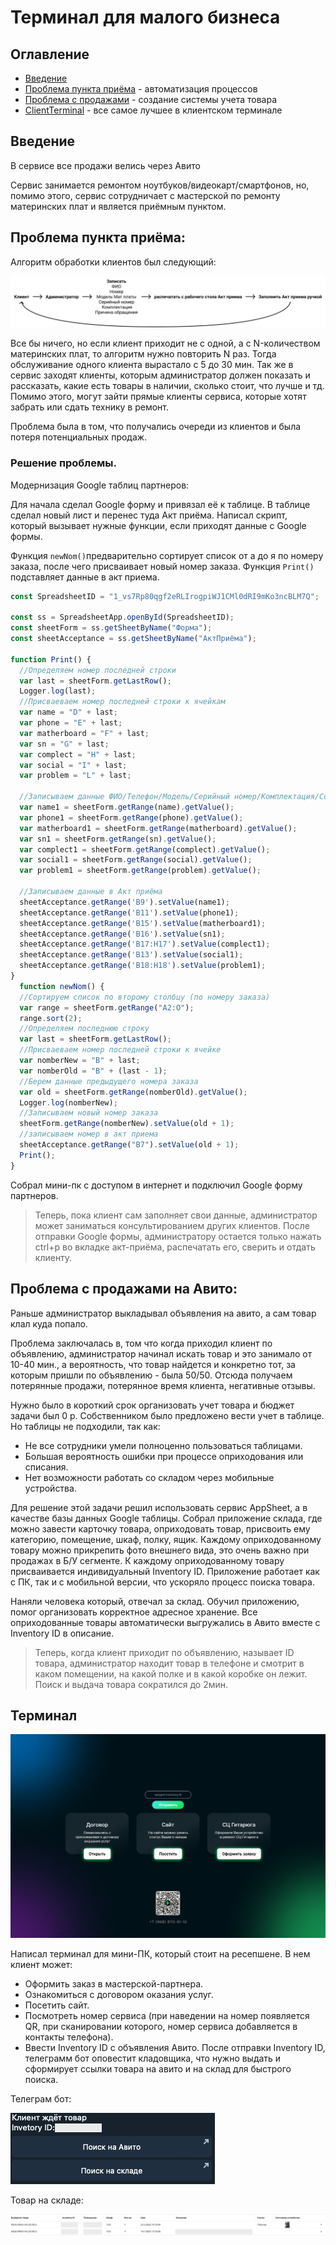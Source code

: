 # Терминал для малого бизнеса

## Оглавление
* [Введение](#Введение)
* [Проблема пункта приёма](#Проблема-пункта-приёма) - автоматизация процессов
* [Проблема с продажами](#Проблема-с-продажами-на-Авито) - создание системы учета товара
* [ClientTerminal](#Терминал) - все самое лучшее в клиентском терминале

## Введение
В сервисе все продажи велись через Авито

Сервис занимается ремонтом ноутбуков/видеокарт/смартфонов, но, помимо этого, сервис сотрудничает с мастерской по ремонту материнских плат и является приёмным пунктом.

## Проблема пункта приёма:
Алгоритм обработки клиентов был следующий: 

![Terminal](/Readme.img/Algorithm.jpg)

Все бы ничего, но если клиент приходит не с одной, а с N-количеством материнских плат, то алгоритм нужно повторить N раз. Тогда обслуживание одного клиента вырастало с 5 до 30 мин. Так же в сервис заходят клиенты, которым администратор должен показать и рассказать, какие есть товары в наличии, сколько стоит, что лучше и тд. Помимо этого, могут зайти прямые клиенты сервиса, которые хотят забрать или сдать технику в ремонт.

Проблема была в том, что получались очереди из клиентов и была потеря потенциальных продаж.

### Решение проблемы.
Модернизация Google таблиц партнеров:

Для начала сделал Google форму и привязал её к таблице.
В таблице сделал новый лист и перенес туда Акт приёма.
Написал скрипт, который вызывает нужные функции, если приходят данные с Google формы.


Функция ```newNom()```предварительно сортирует список от а до я по номеру заказа, после чего присваивает новый номер заказа. Функция ```Print()``` подставляет данные в акт приема.
```js
const SpreadsheetID = "1_vs7Rp80qgf2eRLIrogpiWJ1CMl0dRI9mKo3ncBLM7Q";

const ss = SpreadsheetApp.openById(SpreadsheetID);
const sheetForm = ss.getSheetByName("Форма");
const sheetAcceptance = ss.getSheetByName("АктПриёма");

function Print() {
  //Определяем номер последней строки
  var last = sheetForm.getLastRow();
  Logger.log(last);
  //Присваеваем номер последней строки к ячейкам
  var name = "D" + last;
  var phone = "E" + last;
  var matherboard = "F" + last;
  var sn = "G" + last;
  var complect = "H" + last;
  var social = "I" + last;
  var problem = "L" + last;

  //Записываем данные ФИО/Телефон/Модель/Серийный номер/Комплектация/Соц.Сеть/Заявленная проблема
  var name1 = sheetForm.getRange(name).getValue();
  var phone1 = sheetForm.getRange(phone).getValue();
  var matherboard1 = sheetForm.getRange(matherboard).getValue();
  var sn1 = sheetForm.getRange(sn).getValue();
  var complect1 = sheetForm.getRange(complect).getValue();
  var social1 = sheetForm.getRange(social).getValue();
  var problem1 = sheetForm.getRange(problem).getValue();

  //Записываем данные в Акт приёма
  sheetAcceptance.getRange('B9').setValue(name1);
  sheetAcceptance.getRange('B11').setValue(phone1);
  sheetAcceptance.getRange('B15').setValue(matherboard1);
  sheetAcceptance.getRange('B16').setValue(sn1);
  sheetAcceptance.getRange('B17:H17').setValue(complect1);
  sheetAcceptance.getRange('B13').setValue(social1);
  sheetAcceptance.getRange('B18:H18').setValue(problem1);
}
  function newNom() {
  //Сортируем список по второму столбцу (по номеру заказа)
  var range = sheetForm.getRange("A2:O");
  range.sort(2);
  //Определяем последнюю строку
  var last = sheetForm.getLastRow();
  //Присваеваем номер последней строки к ячейке
  var nomberNew = "B" + last;
  var nomberOld = "B" + (last - 1);
  //Берем данные предыдущего номера заказа
  var old = sheetForm.getRange(nomberOld).getValue();
  Logger.log(nomberNew);
  //Записываем новый номер заказа
  sheetForm.getRange(nomberNew).setValue(old + 1);
  //записываем номер в акт приема
  sheetAcceptance.getRange("B7").setValue(old + 1);
  Print();
}
```
Собрал мини-пк с доступом в интернет и подключил Google форму партнеров.

> Теперь, пока клиент сам заполняет свои данные, администратор может заниматься консультированием других клиентов. После отправки Google формы, администратору остается только нажать ctrl+p во вкладке акт-приёма, распечатать его, сверить и отдать клиенту.


## Проблема с продажами на Авито:
Раньше администратор выкладывал объявления на авито, а сам товар клал куда попало.

Проблема заключалась в, том что когда приходил клиент по объявлению, администратор начинал искать товар и это занимало от 10-40 мин., а вероятность, что товар найдется и конкретно тот, за которым пришли по объявлению - была 50/50.
Отсюда получаем потерянные продажи, потерянное время клиента, негативные отзывы.

Нужно было в короткий срок организовать учет товара и бюджет задачи был 0 р. Собственником было предложено вести учет в таблице. Но таблицы не подходили, так как:
* Не все сотрудники умели полноценно пользоваться таблицами.
* Большая вероятность ошибки при процессе оприходования или списания.
* Нет возможности работать со складом через мобильные устройства. 

Для решение этой задачи решил использовать сервис AppSheet, а в качестве базы данных Google таблицы. Собрал приложение склада, где можно завести карточку товара, оприходовать товар, присвоить ему категорию, помещение, шкаф, полку, ящик. Каждому оприходованному товару можно прикрепить фото внешнего вида, это очень важно при продажах в Б/У сегменте. К каждому оприходованному товару присваивается индивидуальный Inventory ID. Приложение работает как с ПК, так и с мобильной версии, что ускоряло процесс поиска товара. 

Наняли человека который, отвечал за склад. Обучил приложению, помог организовать корректное адресное хранение. Все оприходованные товары автоматически выгружались в Авито вместе с Inventory ID в описание. 

>Теперь, когда клиент приходит по объявлению, называет ID товара, администратор находит  товар в телефоне и смотрит в каком помещении, на какой полке и в какой коробке он лежит. 
Поиск и выдача товара сократился до 2мин.

## Терминал

![Terminal](/Readme.img/Terminal.jpg)

Написал терминал для мини-ПК, который стоит на ресепшене. В нем клиент может:
* Оформить заказ в мастерской-партнера.
* Ознакомиться с договором оказания услуг.
* Посетить сайт.
* Посмотреть номер сервиса (при наведении на номер появляется QR, при сканировании которого, номер сервиса добавляется в контакты телефона).
* Ввести Inventory ID с объявления Авито. После отправки Inventory ID, телеграмм бот оповестит кладовщика, что нужно выдать и сформирует ссылки товара на авито и на склад для быстрого поиска.

Телеграм бот:

![Terminal](/Readme.img/Bot.jpg)

Товар на складе:

![Terminal](/Readme.img/Storage.jpg)
